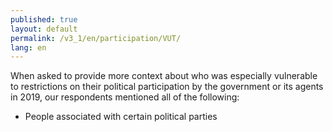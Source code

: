 ```yaml
---
published: true
layout: default
permalink: /v3_1/en/participation/VUT/
lang: en
---
```

When asked to provide more context about who was especially vulnerable to restrictions on their political participation by the government or its agents in 2019, our respondents mentioned all of the following: 

- People associated with certain political parties
